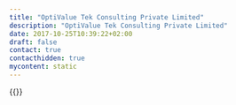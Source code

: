 ```yaml
---
title: "OptiValue Tek Consulting Private Limited"
description: "OptiValue Tek Consulting Private Limited"
date: 2017-10-25T10:39:22+02:00
draft: false
contact: true
contacthidden: true
mycontent: static
---
```

{{<partner-single
company="OptiValue Tek Consulting Private Limited"
type="si"
website="http://optivaluetek.com"
countrycode="IN"
city="New Delhi"
description="OptiValue Tek Consulting is an independent provider of technical delivery, architecture and programme and project management services. We offer our clients solution experts, technology gurus and hardened delivery teams to support rapid value realization and delivery of enterprise grade IT solutions.Drawing on our team of highly experienced on-shore and off-shore consultants, OptiValue Tek has supported a broad range of enterprise technology transformations and solutions at some of the world’s leading multinational organisations. From CRM and ERP, through ITSM and with a particular focus on complex integration and cloud-based solutions, OptiValue Tek reliably delivers the results our clients need to stay at the cutting edge. "
siregion="na,latam,emea,emea,apac"
level="basic"
logo="//images.ctfassets.net/vpidbgnakfvf/1wKqkryXxTC1csHOthtcDf/139def894e22a6abb6bf0de6d7ec58e8/optivalue_tek_consulting_private_limited_logo.png">}}
